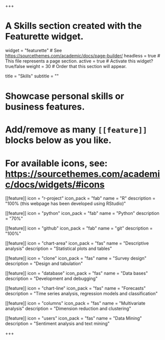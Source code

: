 +++
# A Skills section created with the Featurette widget.
widget = "featurette"  # See https://sourcethemes.com/academic/docs/page-builder/
headless = true  # This file represents a page section.
active = true  # Activate this widget? true/false
weight = 30  # Order that this section will appear.

title = "Skills"
subtitle = ""

# Showcase personal skills or business features.
# 
# Add/remove as many `[[feature]]` blocks below as you like.
# 
# For available icons, see: https://sourcethemes.com/academic/docs/widgets/#icons

[[feature]]
  icon = "r-project"
  icon_pack = "fab"
  name = "R"
  description = "100% (this webpage has been developed using RStudio)"
  
[[feature]]
  icon = "python"
  icon_pack = "fab"
  name = "Python"
  description = "70%"  
  
[[feature]]
  icon = "github"
  icon_pack = "fab"
  name = "git"
  description = "100%" 
  
[[feature]]
  icon = "chart-area"
  icon_pack = "fas"
  name = "Descriptive analysis"
  description = "Statistical plots and tables" 

[[feature]]
  icon = "clone"
  icon_pack = "fas"
  name = "Survey design"
  description = "Design and tabulation" 

[[feature]]
  icon = "database"
  icon_pack = "fas"
  name = "Data bases"
  description = "Development and debugging" 

[[feature]]
  icon = "chart-line"
  icon_pack = "fas"
  name = "Forecasts"
  description = "Time series analysis, regression models and classification" 

[[feature]]
  icon = "columns"
  icon_pack = "fas"
  name = "Multivariate analysis"
  description = "Dimension reduction and clustering" 

[[feature]]
  icon = "users"
  icon_pack = "fas"
  name = "Data Mining"
  description = "Sentiment analysis and text mining" 

+++
